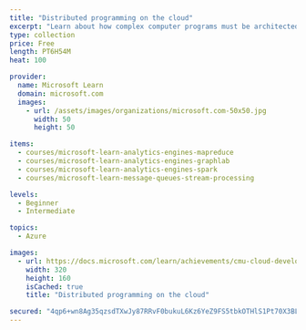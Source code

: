 ```yaml
---
title: "Distributed programming on the cloud"
excerpt: "Learn about how complex computer programs must be architected for the cloud by using distributed programming.\nIn this module, you will:\n\nClassify programs as sequential, concurrent, parallel, and distributed\nIndicate why programmers usually parallelize sequential programs\nDefine distributed programming models\nDiscuss the challenges with scalability, communication, heterogeneity, synchronization, fault tolerance, and scheduling that are encountered when building cloud programs\nDefine heterogeneous and homogenous clouds, and identify the main reasons for heterogeneity in the cloud\nList the main challenges that heterogeneity poses on distributed programs, and outline some strategies for how to address such challenges\nState when and why synchronization is required in the cloud\nIdentify the main technique that can be used to tolerate faults in clouds\nOutline the difference between task scheduling and job scheduling\nExplain how heterogeneity and locality can influence task schedulers\n\nIn partnership with Dr. Majd Sakr and Carnegie Mellon University."
type: collection
price: Free
length: PT6H54M
heat: 100

provider:
  name: Microsoft Learn
  domain: microsoft.com
  images:
    - url: /assets/images/organizations/microsoft.com-50x50.jpg
      width: 50
      height: 50

items:
  - courses/microsoft-learn-analytics-engines-mapreduce
  - courses/microsoft-learn-analytics-engines-graphlab
  - courses/microsoft-learn-analytics-engines-spark
  - courses/microsoft-learn-message-queues-stream-processing

levels:
  - Beginner
  - Intermediate

topics:
  - Azure

images:
  - url: https://docs.microsoft.com/learn/achievements/cmu-cloud-developer/distributed-programming-mapreduce-social.png
    width: 320
    height: 160
    isCached: true
    title: "Distributed programming on the cloud"

secured: "4qp6+wn8Ag35qzsdTXwJy87RRvF0bukuL6Kz6YeZ9FS5tbkOTHlS1Pt70X3BLU8KO7/Z8fjhUSajy32T3hNj/G8kFaMiFAkOfb43rIYNqdqckZXv24e/iHMcnLxpslrM2AeUGxuWGL8R56/teeq9zJy+XctRtLslCoQBlLhHI6m4f5k67KOY7K0zE/8BK5TgVZnWLKyUSpnHN1HbZftuvg7FSQR+01/OnhRtOpCwqHc4Y36oYMn2az3KsIuBbmTF9CeV/uYkqU94PlUQoYDwwqivvHAAF7KPPIPlR9GQEBJLn+BCqNHD7XBULQbE9BFIoz+A93ETYu3kZQ6EVrbwog==;a3+T8ubR+3kcQojEH5VotQ=="
---
```



